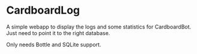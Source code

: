 # CardboardLog

A simple webapp to display the logs and some statistics for CardboardBot. Just need to point it to the right database.

Only needs Bottle and SQLite support.
